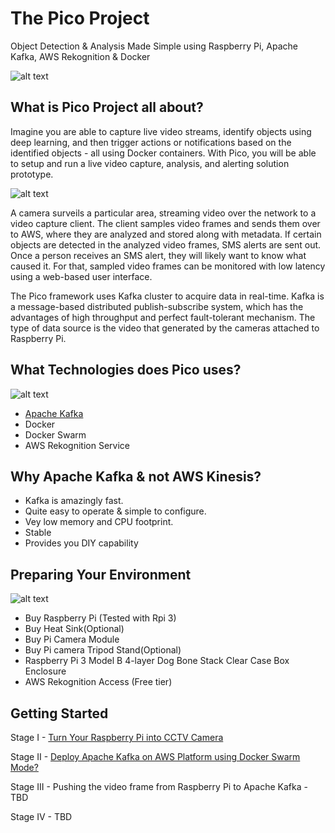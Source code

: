 # The Pico Project

Object Detection & Analysis Made Simple using Raspberry Pi, Apache Kafka, AWS Rekognition & Docker

![alt text](https://github.com/collabnix/pico/blob/master/thepicoproject1.png)



## What is Pico Project all about?



Imagine you are able to capture live video streams, identify objects using deep learning, and then trigger actions or notifications based on the identified objects - all using Docker containers. With Pico, you will be able to setup and run a live video capture, analysis, and alerting solution prototype.

![alt text](https://github.com/collabnix/pico/blob/master/images/pico-project-arch.png)

A camera surveils a particular area, streaming video over the network to a video capture client. The client samples video frames and sends them over to AWS, where they are analyzed and stored along with metadata. If certain objects are detected in the analyzed video frames, SMS alerts are sent out. Once a person receives an SMS alert, they will likely want to know what caused it. For that, sampled video frames can be monitored with low latency using a web-based user interface.

The Pico framework uses Kafka cluster to acquire data in real-time. Kafka is a message-based distributed publish-subscribe system, which has the advantages of high throughput and perfect fault-tolerant mechanism. The type of data source is the video that generated by the cameras attached to Raspberry Pi. 





## What Technologies does Pico uses?

![alt text](https://github.com/collabnix/pico/blob/master/images/image-9.png)

- [Apache Kafka](http://collabnix.com/implementing-apache-kafka-on-docker-swarm-running-on-aws-platform-in-5-minutes/)
- Docker
- Docker Swarm
- AWS Rekognition Service

## Why Apache Kafka & not AWS Kinesis?

- Kafka is amazingly fast.  
- Quite easy to operate & simple to configure.
- Vey low memory and CPU footprint.
- Stable
- Provides you DIY capability




## Preparing Your Environment

![alt text](https://github.com/collabnix/pico/blob/master/images/rasp_cluster.jpg)
- Buy Raspberry Pi (Tested with Rpi 3) 
- Buy Heat Sink(Optional)
- Buy Pi Camera Module 
- Buy Pi camera Tripod Stand(Optional)
- Raspberry Pi 3 Model B 4-layer Dog Bone Stack Clear Case Box Enclosure 
- AWS Rekognition Access (Free tier) 

## Getting Started

Stage I - [ Turn Your Raspberry Pi into CCTV Camera](http://collabnix.com/turn-your-raspberry-pi-into-low-cost-cctv-surveillance-camerawith-night-vision-in-5-minutes-using-docker/) 

Stage II - [ Deploy Apache Kafka on AWS Platform using Docker Swarm Mode?](http://collabnix.com/implementing-apache-kafka-on-docker-swarm-running-on-aws-platform-in-5-minutes/)

Stage III - Pushing the video frame from Raspberry Pi to Apache Kafka - TBD
  
Stage IV - TBD



